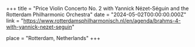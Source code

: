 +++
title = "Price Violin Concerto No. 2 with Yannick Nézet-Séguin and the Rotterdam Philharmonic Orchestra"
date = "2024-05-02T00:00:00.000Z"
link = "https://www.rotterdamsphilharmonisch.nl/en/agenda/brahms-4-with-yannick-nezet-seguin"

place = "Rotterdam, Netherlands"
+++

